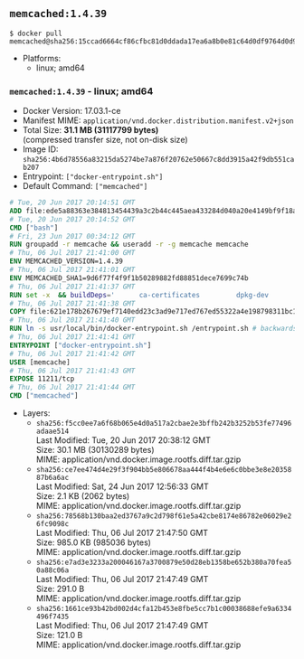 ## `memcached:1.4.39`

```console
$ docker pull memcached@sha256:15ccad6664cf86cfbc81d0ddada17ea6a8b0e81c64d0df9764d0d939af9e0617
```

-	Platforms:
	-	linux; amd64

### `memcached:1.4.39` - linux; amd64

-	Docker Version: 17.03.1-ce
-	Manifest MIME: `application/vnd.docker.distribution.manifest.v2+json`
-	Total Size: **31.1 MB (31117799 bytes)**  
	(compressed transfer size, not on-disk size)
-	Image ID: `sha256:4b6d78556a83215da5274be7a876f20762e50667c8dd3915a42f9db551cab207`
-	Entrypoint: `["docker-entrypoint.sh"]`
-	Default Command: `["memcached"]`

```dockerfile
# Tue, 20 Jun 2017 20:14:51 GMT
ADD file:ede5a88363e384813454439a3c2b44c445aea433284d040a20e4149bf9f18a5c in / 
# Tue, 20 Jun 2017 20:14:52 GMT
CMD ["bash"]
# Fri, 23 Jun 2017 00:34:12 GMT
RUN groupadd -r memcache && useradd -r -g memcache memcache
# Thu, 06 Jul 2017 21:41:00 GMT
ENV MEMCACHED_VERSION=1.4.39
# Thu, 06 Jul 2017 21:41:01 GMT
ENV MEMCACHED_SHA1=9d6f77f4f9f1b50289882fd88851dece7699c74b
# Thu, 06 Jul 2017 21:41:37 GMT
RUN set -x 	&& buildDeps=' 		ca-certificates 		dpkg-dev 		gcc 		libc6-dev 		libevent-dev 		libsasl2-dev 		make 		perl 		wget 	' 	&& apt-get update && apt-get install -y $buildDeps --no-install-recommends 	&& rm -rf /var/lib/apt/lists/* 	&& wget -O memcached.tar.gz "https://memcached.org/files/memcached-$MEMCACHED_VERSION.tar.gz" 	&& echo "$MEMCACHED_SHA1  memcached.tar.gz" | sha1sum -c - 	&& mkdir -p /usr/src/memcached 	&& tar -xzf memcached.tar.gz -C /usr/src/memcached --strip-components=1 	&& rm memcached.tar.gz 	&& cd /usr/src/memcached 	&& ./configure 		--build="$(dpkg-architecture --query DEB_BUILD_GNU_TYPE)" 		--enable-sasl 	&& make -j "$(nproc)" 	&& make install 	&& cd / && rm -rf /usr/src/memcached 	&& apt-mark manual 		libevent-2.0-5 		libsasl2-2 	&& apt-get purge -y --auto-remove $buildDeps 	&& memcached -V
# Thu, 06 Jul 2017 21:41:38 GMT
COPY file:621e178b267679ef7140edd23c3ad9e717ed767ed55322a4e198798311bc1d36 in /usr/local/bin/ 
# Thu, 06 Jul 2017 21:41:40 GMT
RUN ln -s usr/local/bin/docker-entrypoint.sh /entrypoint.sh # backwards compat
# Thu, 06 Jul 2017 21:41:41 GMT
ENTRYPOINT ["docker-entrypoint.sh"]
# Thu, 06 Jul 2017 21:41:42 GMT
USER [memcache]
# Thu, 06 Jul 2017 21:41:43 GMT
EXPOSE 11211/tcp
# Thu, 06 Jul 2017 21:41:44 GMT
CMD ["memcached"]
```

-	Layers:
	-	`sha256:f5cc0ee7a6f68b065e4d0a517a2cbae2e3bffb242b3252b53fe77496adaae514`  
		Last Modified: Tue, 20 Jun 2017 20:38:12 GMT  
		Size: 30.1 MB (30130289 bytes)  
		MIME: application/vnd.docker.image.rootfs.diff.tar.gzip
	-	`sha256:ce7ee474d4e29f3f904bb5e806678aa444f4b4e6e6c0bbe3e8e2035887b6a6ac`  
		Last Modified: Sat, 24 Jun 2017 12:56:33 GMT  
		Size: 2.1 KB (2062 bytes)  
		MIME: application/vnd.docker.image.rootfs.diff.tar.gzip
	-	`sha256:78568b130baa2ed3767a9c2d798f61e5a42cbe8174e86782e06029e26fc9098c`  
		Last Modified: Thu, 06 Jul 2017 21:47:50 GMT  
		Size: 985.0 KB (985036 bytes)  
		MIME: application/vnd.docker.image.rootfs.diff.tar.gzip
	-	`sha256:e7ad3e3233a200046167a3700879e50d28eb1358be652b380a70fea50a88c06a`  
		Last Modified: Thu, 06 Jul 2017 21:47:49 GMT  
		Size: 291.0 B  
		MIME: application/vnd.docker.image.rootfs.diff.tar.gzip
	-	`sha256:1661ce93b42bd002d4cfa12b453e8fbe5cc7b1c00038688efe9a6334496f7435`  
		Last Modified: Thu, 06 Jul 2017 21:47:49 GMT  
		Size: 121.0 B  
		MIME: application/vnd.docker.image.rootfs.diff.tar.gzip
